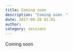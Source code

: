```yaml
---
title: Coming soon　
description: "Coming soon　"
date: 2017-09-28 01:01
author:
category: sessions
---
```

Coming soon　